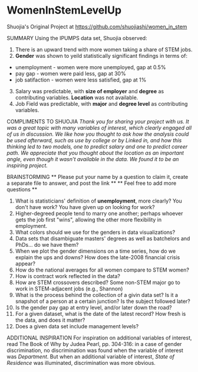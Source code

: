 # WomenInStemLevelUp

Shuojia's Original Project at https://github.com/shuojiashi/women_in_stem

SUMMARY
Using the IPUMPS data set, Shuojia observed:
1. There is an upward trend with more women taking a share of STEM jobs.
2. **Gender** was shown to yeild statistically significant findings in terms of:
  * unemployment - women were more unemployed, gap at 0.5%
  * pay gap - women were paid less, gap at 30%
  * job satifaction - women were less satisfied, gap at 1%
3. Salary was predictable, with **size of employer** and **degree** as contributing variables. **Location** was not available.
4. Job Field was predictable, with **major** and **degree level** as contributing variables. 

COMPLIMENTS TO SHUOJIA 
*Thank you for sharing your project with us. It was a great topic with many variables of interest, which clearly engaged all of us in discussion. We like how you thought to ask how the analysis could be used afterward, such as use by college or by Linked in, and how this thinking led to two models, one to predict salary and one to predict career path. We appreciate that you thought about the location as an important angle, even though it wasn’t available in the data. We found it to be an inspiring project.*

BRAINSTORMING
** Please put your name by a question to claim it, create a separate file to answer, and post the link **
** Feel free to add more questions **
1. What is statisticians' definition of **unemployment**, more clearly? You don't have work? You have given up on looking for work?
2. Higher-degreed people tend to marry one another; perhaps whoever gets the job first "wins", allowing the other more flexibility in employment.
3. What colors should we use for the genders in data visualizations?
4. Data sets that disambiguate masters' degrees as well as batchelors and PhDs... do we have them?
5. When we plot the gender dimensions on a time series, how do we explain the ups and downs? How does the late-2008 financial crisis appear?
6. How do the national averages for all women compare to STEM women?
7. How is contract work reflected in the data?
8. How are STEM crossovers described? Some non-STEM major go to work in STEM-adjacent jobs (e.g., Shannon)
9. What is the process behind the collection of a givin data set? Is it a snapshot of a person at a certain junction? Is the subject followed later?
10. Is the gender pay gap at entry level, and/or later down the road?
11. For a given dataset, what is the date of the latest record? How fresh is the data, and does it matter?
12. Does a given data set include management levels?





ADDITIONAL INSPIRATION
For inspiration on additional variables of interest, read The Book of Why by Judea Pearl, pp. 304-316: in a case of gender discrimination, no discrimination was found when the variable of interest was *Department*. But when an additional variable of interest, *State of Residence* was illuminated, discrimination was more obvious.
